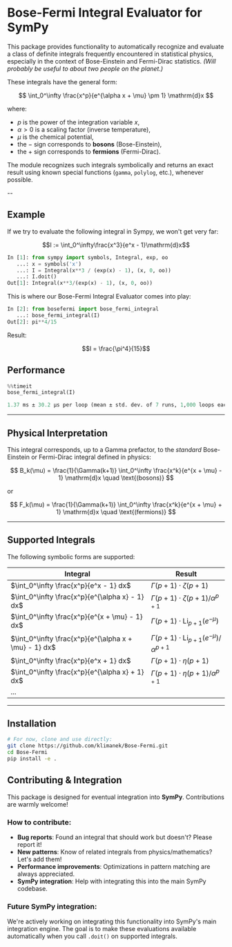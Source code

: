 # Bose-Fermi Integral Evaluator for SymPy

This package provides functionality to automatically recognize and evaluate a class of definite integrals frequently encountered in statistical physics, especially in the context of Bose-Einstein and Fermi-Dirac statistics. *(Will probably be useful to about two people on the planet.)*

These integrals have the general form:

$$
\int_0^\infty \frac{x^p}{e^{\alpha x + \mu} \pm 1} \mathrm{d}x
$$

where:
- $p$ is the power of the integration variable $x$,
- $\alpha > 0$ is a scaling factor (inverse temperature),
- $\mu$ is the chemical potential,
- the $-$ sign corresponds to **bosons** (Bose-Einstein),
- the $+$ sign corresponds to **fermions** (Fermi-Dirac).

The module recognizes such integrals symbolically and returns an exact result using known special functions (`gamma`, `polylog`, etc.), whenever possible.

--
## Example
If we try to evaluate the following integral in Sympy, we won't get very far:

$$I := \int_0^\infty\frac{x^3}{e^x - 1}\mathrm{d}x$$

```python
In [1]: from sympy import symbols, Integral, exp, oo
   ...: x = symbols('x')
   ...: I = Integral(x**3 / (exp(x) - 1), (x, 0, oo))
   ...: I.doit()
Out[1]: Integral(x**3/(exp(x) - 1), (x, 0, oo))

```

This is where our Bose-Fermi Integral Evaluator comes into play:

```python
In [2]: from bosefermi import bose_fermi_integral
   ...: bose_fermi_integral(I)
Out[2]: pi**4/15
```

Result:

$$I = \frac{\pi^4}{15}$$


## Performance
```python
%%timeit
bose_fermi_integral(I)

1.37 ms ± 30.2 μs per loop (mean ± std. dev. of 7 runs, 1,000 loops each)
```

---

## Physical Interpretation

This integral corresponds, up to a Gamma prefactor, to the *standard* Bose-Einstein or Fermi-Dirac integral defined in physics:

$$
B_k(\mu) = \frac{1}{\Gamma(k+1)} \int_0^\infty \frac{x^k}{e^{x + \mu} - 1} \mathrm{d}x \quad \text{(bosons)}
$$

or

$$
F_k(\mu) = \frac{1}{\Gamma(k+1)} \int_0^\infty \frac{x^k}{e^{x + \mu} + 1} \mathrm{d}x \quad \text{(fermions)}
$$


---

## Supported Integrals

The following symbolic forms are supported:

| Integral | Result |
|---------|--------|
| $\int_0^\infty \frac{x^p}{e^x - 1} dx$ | $\Gamma(p+1)\cdot\zeta(p+1)$ |
| $\int_0^\infty \frac{x^p}{e^{\alpha x} - 1} dx$ | $\Gamma(p+1)\cdot\zeta(p+1)/\alpha^{p+1}$ |
| $\int_0^\infty \frac{x^p}{e^{x + \mu} - 1} dx$ | $\Gamma(p+1)\cdot\mathrm{Li}_{p+1}(e^{-\mu})$ |
| $\int_0^\infty \frac{x^p}{e^{\alpha x + \mu} - 1} dx$ | $\Gamma(p+1)\cdot\mathrm{Li}_{p+1}(e^{-\mu})/\alpha^{p+1}$ |
| $\int_0^\infty \frac{x^p}{e^x + 1} dx$ | $\Gamma(p+1)\cdot\eta(p+1)$ |
| $\int_0^\infty \frac{x^p}{e^{\alpha x} + 1} dx$ | $\Gamma(p+1)\cdot\eta(p+1)/\alpha^{p+1}$ |
| ... |

---

## Installation

```bash
# For now, clone and use directly:
git clone https://github.com/klimanek/Bose-Fermi.git
cd Bose-Fermi
pip install -e .
```


## Contributing & Integration

This package is designed for eventual integration into **SymPy**. Contributions are warmly welcome!

### How to contribute:
- **Bug reports**: Found an integral that should work but doesn't? Please report it!
- **New patterns**: Know of related integrals from physics/mathematics? Let's add them!
- **Performance improvements**: Optimizations in pattern matching are always appreciated.
- **SymPy integration**: Help with integrating this into the main SymPy codebase.

### Future SymPy integration:
We're actively working on integrating this functionality into SymPy's main integration engine. The goal is to make these evaluations available automatically when you call `.doit()` on supported integrals.

